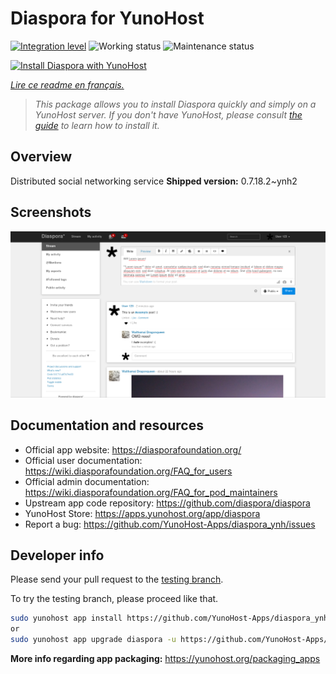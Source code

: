 <!--
N.B.: This README was automatically generated by https://github.com/YunoHost/apps/tree/master/tools/readme_generator
It shall NOT be edited by hand.
-->

# Diaspora for YunoHost

[![Integration level](https://dash.yunohost.org/integration/diaspora.svg)](https://dash.yunohost.org/appci/app/diaspora) ![Working status](https://ci-apps.yunohost.org/ci/badges/diaspora.status.svg) ![Maintenance status](https://ci-apps.yunohost.org/ci/badges/diaspora.maintain.svg)

[![Install Diaspora with YunoHost](https://install-app.yunohost.org/install-with-yunohost.svg)](https://install-app.yunohost.org/?app=diaspora)

*[Lire ce readme en français.](./README_fr.md)*

> *This package allows you to install Diaspora quickly and simply on a YunoHost server.
If you don't have YunoHost, please consult [the guide](https://yunohost.org/#/install) to learn how to install it.*

## Overview

Distributed social networking service
**Shipped version:** 0.7.18.2~ynh2

## Screenshots

![Screenshot of Diaspora](./doc/screenshots/Diaspora_latest.png)

## Documentation and resources

- Official app website: <https://diasporafoundation.org/>
- Official user documentation: <https://wiki.diasporafoundation.org/FAQ_for_users>
- Official admin documentation: <https://wiki.diasporafoundation.org/FAQ_for_pod_maintainers>
- Upstream app code repository: <https://github.com/diaspora/diaspora>
- YunoHost Store: <https://apps.yunohost.org/app/diaspora>
- Report a bug: <https://github.com/YunoHost-Apps/diaspora_ynh/issues>

## Developer info

Please send your pull request to the [testing branch](https://github.com/YunoHost-Apps/diaspora_ynh/tree/testing).

To try the testing branch, please proceed like that.

``` bash
sudo yunohost app install https://github.com/YunoHost-Apps/diaspora_ynh/tree/testing --debug
or
sudo yunohost app upgrade diaspora -u https://github.com/YunoHost-Apps/diaspora_ynh/tree/testing --debug
```

**More info regarding app packaging:** <https://yunohost.org/packaging_apps>
